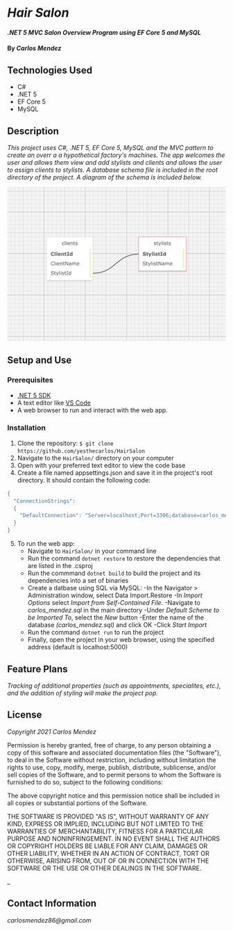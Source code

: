 # _Hair Salon_

#### _.NET 5 MVC Salon Overview Program using EF Core 5 and MySQL_

#### By _**Carlos Mendez**_

## Technologies Used

* C#
* .NET 5
* EF Core 5
* MySQL


## Description

_This project uses C#, .NET 5, EF Core 5, MySQL and the MVC pattern to create an overr a a hypothetical factory's machines.  The app welcomes the user and allows them view and add stylists and clients and allows the user to assign clients to stylists. A database schema file is included in the root directory of the project. A diagram of the schema is included below._
  
  <img src="https://github.com/yesthecarlos/HairSalon/blob/main/schema.png?raw=true" alt="carlos_mendez_schema" width="600"/>

## Setup and Use

### Prerequisites
* [.NET 5 SDK](https://dotnet.microsoft.com/download/dotnet/5.0)
* A text editor like [VS Code](https://code.visualstudio.com/)
* A web browser to run and interact with the web app.

### Installation
1. Clone the repository: `$ git clone https://github.com/yesthecarlos/HairSalon`
2. Navigate to the `HairSalon/` directory on your computer
3. Open with your preferred text editor to view the code base
4. Create a file named appsettings.json and save it in the project's root directory. It should contain the following code:
```c#
{
  "ConnectionStrings": 
  {
    "DefaultConnection": "Server=localhost;Port=3306;database=carlos_mendez;uid=[user];pwd=[password];"
  }
}
```
5. To run the web app:
    * Navigate to `HairSalon/` in your command line
    * Run the command `dotnet restore` to restore the dependencies that are listed in the .csproj
    * Run the commmand `dotnet build` to build the project and its dependencies into a set of binaries
    * Create a datbase using SQL via MySQL:
      -In the Navigator > Administration window, select Data Import.Restore
      -In _Import Options_ select _Import from Self-Contained File._
      -Navigate to _carlos\_mendez.sql_ in the main directory
      -Under _Default Scheme to be Imported To_, select the _New_ button
      -Enter the name of the database _(carlos\_mendez.sql)_ and click OK
      -Click _Start Import_
    * Run the command `dotnet run` to run the project
    * Finally, open the project in your web browser, using the specified address (default is localhost:5000)
 
## Feature Plans

_Tracking of additional properties (such as appointments, specialites, etc.), and the addition of styling will make the project pop._

## License

_Copyright 2021 Carlos Mendez_

Permission is hereby granted, free of charge, to any person obtaining a copy of this software and associated documentation files (the "Software"), to deal in the Software without restriction, including without limitation the rights to use, copy, modify, merge, publish, distribute, sublicense, and/or sell copies of the Software, and to permit persons to whom the Software is furnished to do so, subject to the following conditions:

The above copyright notice and this permission notice shall be included in all copies or substantial portions of the Software.

THE SOFTWARE IS PROVIDED "AS IS", WITHOUT WARRANTY OF ANY KIND, EXPRESS OR IMPLIED, INCLUDING BUT NOT LIMITED TO THE WARRANTIES OF MERCHANTABILITY, FITNESS FOR A PARTICULAR PURPOSE AND NONINFRINGEMENT. IN NO EVENT SHALL THE AUTHORS OR COPYRIGHT HOLDERS BE LIABLE FOR ANY CLAIM, DAMAGES OR OTHER LIABILITY, WHETHER IN AN ACTION OF CONTRACT, TORT OR OTHERWISE, ARISING FROM, OUT OF OR IN CONNECTION WITH THE SOFTWARE OR THE USE OR OTHER DEALINGS IN THE SOFTWARE.

_

## Contact Information

_carlosmendez86@gmail.com_